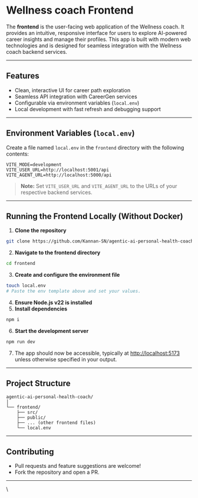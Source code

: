 # Wellness coach Frontend

The **frontend** is the user-facing web application of the Wellness coach. It provides an intuitive, responsive interface for users to explore AI-powered career insights and manage their profiles. This app is built with modern web technologies and is designed for seamless integration with the Wellness coach backend services.

***

## Features

- Clean, interactive UI for career path exploration
- Seamless API integration with CareerGen services
- Configurable via environment variables (`local.env`)
- Local development with fast refresh and debugging support

***

## Environment Variables (`local.env`)

Create a file named `local.env` in the `frontend` directory with the following contents:

```env
VITE_MODE=development
VITE_USER_URL=http://localhost:5001/api
VITE_AGENT_URL=http://localhost:5000/api
```

> **Note:**
> Set `VITE_USER_URL` and `VITE_AGENT_URL` to the URLs of your respective backend services.

***

## Running the Frontend Locally (Without Docker)

1. **Clone the repository**

```bash
git clone https://github.com/Kannan-SN/agentic-ai-personal-health-coach.git
```

2. **Navigate to the frontend directory**

```bash
cd frontend
```

3. **Create and configure the environment file**

```bash
touch local.env
# Paste the env template above and set your values.
```

4. **Ensure Node.js v22 is installed**
5. **Install dependencies**

```bash
npm i
```

6. **Start the development server**

```bash
npm run dev
```

7. The app should now be accessible, typically at [http://localhost:5173](http://localhost:5173) unless otherwise specified in your output.

***

## Project Structure

```
agentic-ai-personal-health-coach/
│
└── frontend/
    ├── src/
    ├── public/
    ├── ... (other frontend files)
    └── local.env
```


***

## Contributing

- Pull requests and feature suggestions are welcome!
- Fork the repository and open a PR.

***

\
